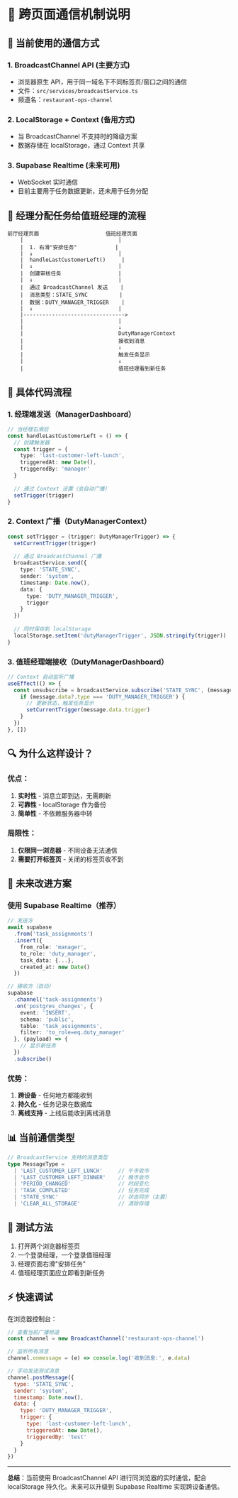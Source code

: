 # 🔄 跨页面通信机制说明

## 📡 当前使用的通信方式

### 1. **BroadcastChannel API** (主要方式)
- 浏览器原生 API，用于同一域名下不同标签页/窗口之间的通信
- 文件：`src/services/broadcastService.ts`
- 频道名：`restaurant-ops-channel`

### 2. **LocalStorage + Context** (备用方式)
- 当 BroadcastChannel 不支持时的降级方案
- 数据存储在 localStorage，通过 Context 共享

### 3. **Supabase Realtime** (未来可用)
- WebSocket 实时通信
- 目前主要用于任务数据更新，还未用于任务分配

## 🎯 经理分配任务给值班经理的流程

```
前厅经理页面                     值班经理页面
    |                              |
    |  1. 右滑"安排任务"            |
    |  ↓                           |
    |  handleLastCustomerLeft()     |
    |  ↓                           |
    |  创建审核任务                  |
    |  ↓                           |
    |  通过 BroadcastChannel 发送    |
    |  消息类型：STATE_SYNC          |
    |  数据：DUTY_MANAGER_TRIGGER    |
    |  ↓                           |
    |--------------------------------> 
    |                              |
    |                              ↓
    |                              DutyManagerContext 
    |                              接收到消息
    |                              ↓
    |                              触发任务显示
    |                              ↓
    |                              值班经理看到新任务
```

## 📝 具体代码流程

### 1. 经理端发送（ManagerDashboard）
```typescript
// 当经理右滑后
const handleLastCustomerLeft = () => {
  // 创建触发器
  const trigger = {
    type: 'last-customer-left-lunch',
    triggeredAt: new Date(),
    triggeredBy: 'manager'
  }
  
  // 通过 Context 设置（会自动广播）
  setTrigger(trigger)
}
```

### 2. Context 广播（DutyManagerContext）
```typescript
const setTrigger = (trigger: DutyManagerTrigger) => {
  setCurrentTrigger(trigger)
  
  // 通过 BroadcastChannel 广播
  broadcastService.send({
    type: 'STATE_SYNC',
    sender: 'system',
    timestamp: Date.now(),
    data: {
      type: 'DUTY_MANAGER_TRIGGER',
      trigger
    }
  })
  
  // 同时保存到 localStorage
  localStorage.setItem('dutyManagerTrigger', JSON.stringify(trigger))
}
```

### 3. 值班经理端接收（DutyManagerDashboard）
```typescript
// Context 自动监听广播
useEffect(() => {
  const unsubscribe = broadcastService.subscribe('STATE_SYNC', (message) => {
    if (message.data?.type === 'DUTY_MANAGER_TRIGGER') {
      // 更新状态，触发任务显示
      setCurrentTrigger(message.data.trigger)
    }
  })
}, [])
```

## 🔍 为什么这样设计？

### 优点：
1. **实时性** - 消息立即到达，无需刷新
2. **可靠性** - localStorage 作为备份
3. **简单性** - 不依赖服务器中转

### 局限性：
1. **仅限同一浏览器** - 不同设备无法通信
2. **需要打开标签页** - 关闭的标签页收不到

## 🚀 未来改进方案

### 使用 Supabase Realtime（推荐）
```typescript
// 发送方
await supabase
  .from('task_assignments')
  .insert({
    from_role: 'manager',
    to_role: 'duty_manager',
    task_data: {...},
    created_at: new Date()
  })

// 接收方（自动）
supabase
  .channel('task-assignments')
  .on('postgres_changes', {
    event: 'INSERT',
    schema: 'public',
    table: 'task_assignments',
    filter: 'to_role=eq.duty_manager'
  }, (payload) => {
    // 显示新任务
  })
  .subscribe()
```

### 优势：
1. **跨设备** - 任何地方都能收到
2. **持久化** - 任务记录在数据库
3. **离线支持** - 上线后能收到离线消息

## 📊 当前通信类型

```typescript
// BroadcastService 支持的消息类型
type MessageType = 
  | 'LAST_CUSTOMER_LEFT_LUNCH'     // 午市收市
  | 'LAST_CUSTOMER_LEFT_DINNER'    // 晚市收市
  | 'PERIOD_CHANGED'               // 时段变化
  | 'TASK_COMPLETED'               // 任务完成
  | 'STATE_SYNC'                   // 状态同步（主要）
  | 'CLEAR_ALL_STORAGE'            // 清除存储
```

## 🔧 测试方法

1. 打开两个浏览器标签页
2. 一个登录经理，一个登录值班经理
3. 经理页面右滑"安排任务"
4. 值班经理页面应立即看到新任务

## ⚡ 快速调试

在浏览器控制台：
```javascript
// 查看当前广播频道
const channel = new BroadcastChannel('restaurant-ops-channel')

// 监听所有消息
channel.onmessage = (e) => console.log('收到消息:', e.data)

// 手动发送测试消息
channel.postMessage({
  type: 'STATE_SYNC',
  sender: 'system',
  timestamp: Date.now(),
  data: {
    type: 'DUTY_MANAGER_TRIGGER',
    trigger: {
      type: 'last-customer-left-lunch',
      triggeredAt: new Date(),
      triggeredBy: 'test'
    }
  }
})
```

---

**总结**：当前使用 BroadcastChannel API 进行同浏览器的实时通信，配合 localStorage 持久化。未来可以升级到 Supabase Realtime 实现跨设备通信。